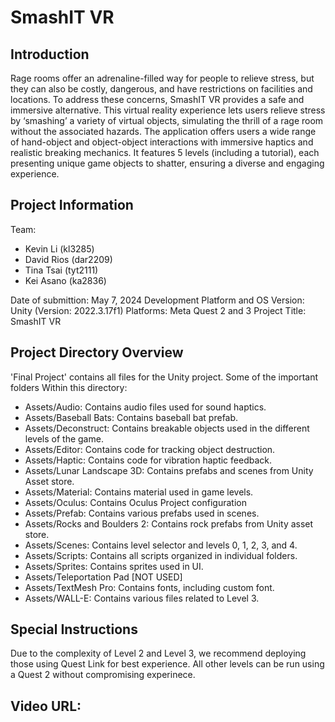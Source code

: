 # SmashIT VR

## Introduction

Rage rooms offer an adrenaline-filled way for people to relieve stress, but they can also be costly, dangerous, and have restrictions on facilities and locations. To address these concerns, SmashIT VR provides a safe and immersive alternative. This virtual reality experience lets users relieve stress by ‘smashing’ a variety of virtual objects, simulating the thrill of a rage room without the associated hazards. The application offers users a wide range of hand-object and object-object interactions with immersive haptics and realistic breaking mechanics. It features 5 levels (including a tutorial), each presenting unique game objects to shatter, ensuring a diverse and engaging experience. 

## Project Information
Team: 
- Kevin Li (kl3285)
- David Rios (dar2209)
- Tina Tsai (tyt2111)
- Kei Asano (ka2836)

Date of submittion: May 7, 2024
Development Platform and OS Version: Unity (Version: 2022.3.17f1)
Platforms: Meta Quest 2 and 3
Project Title: SmashIT VR

## Project Directory Overview
'Final Project' contains all files for the Unity project. Some of the important folders Within this directory: 

- Assets/Audio: Contains audio files used for sound haptics.
- Assets/Baseball Bats: Contains baseball bat prefab.
- Assets/Deconstruct: Contains breakable objects used in the different levels of the game.
- Assets/Editor: Contains code for tracking object destruction.
- Assets/Haptic: Contains code for vibration haptic feedback.
- Assets/Lunar Landscape 3D: Contains prefabs and scenes from Unity Asset store.
- Assets/Material: Contains material used in game levels.
- Assets/Oculus: Contains Oculus Project configuration
- Assets/Prefab: Contains various prefabs used in scenes.
- Assets/Rocks and Boulders 2: Contains rock prefabs from Unity asset store.
- Assets/Scenes: Contains level selector and levels 0, 1, 2, 3, and 4.
- Assets/Scripts: Contains all scripts organized in individual folders.
- Assets/Sprites: Contains sprites used in UI.
- Assets/Teleportation Pad [NOT USED]
- Assets/TextMesh Pro: Contains fonts, including custom font.
- Assets/WALL-E: Contains various files related to Level 3. 

## Special Instructions
Due to the complexity of Level 2 and Level 3, we recommend deploying those using Quest Link for best experience. All other levels can be run using a Quest 2 without compromising experinece. 

## Video URL:

